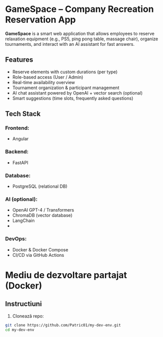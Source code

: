 # GameSpace – Company Recreation Reservation App
 
**GameSpace** is a smart web application that allows employees to reserve relaxation equipment (e.g., PS5, ping pong table, massage chair), organize tournaments, and interact with an AI assistant for fast answers.
 
 
## Features
 
- Reserve elements with custom durations (per type)
- Role-based access (User / Admin)
- Real-time availability overview
- Tournament organization & participant management
- AI chat assistant powered by OpenAI + vector search (optional)
- Smart suggestions (time slots, frequently asked questions)
 
 
 
## Tech Stack
 
### Frontend:
- Angular
 
 
### Backend:
- FastAPI
 
 
### Database:
- PostgreSQL (relational DB)
 
 
### AI (optional):
- OpenAI GPT-4 / Transformers
- ChromaDB (vector database)
- LangChain
-
 
 
 
### DevOps:
- Docker & Docker Compose
- CI/CD via GitHub Actions

# Mediu de dezvoltare partajat (Docker)

## Instructiuni

1. Clonează repo:
```bash
git clone https://github.com/Patric01/my-dev-env.git
cd my-dev-env
